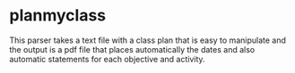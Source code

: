 # planmyclass
This parser takes a text file with a class plan that is easy to manipulate and the output is a pdf file that places automatically the dates and also automatic statements for each objective and activity.
